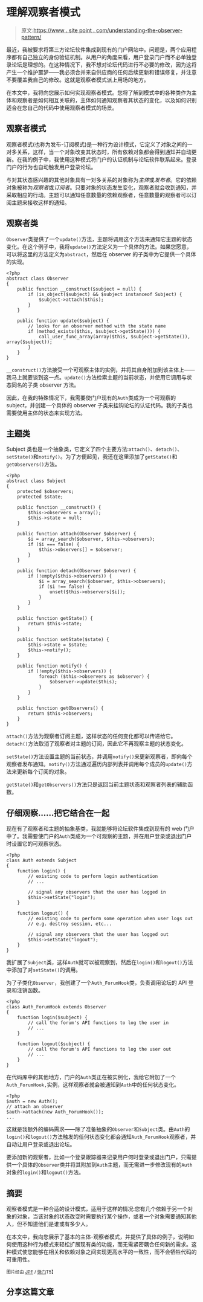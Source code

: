 # 理解观察者模式

> 原文:[https://www . site point . com/understanding-the-observer-pattern/](https://www.sitepoint.com/understanding-the-observer-pattern/)

最近，我被要求将第三方论坛软件集成到现有的门户网站中。问题是，两个应用程序都有自己独立的身份验证机制。从用户的角度来看，用户登录门户而不必单独登录论坛是理想的。在这种情况下，我不想对论坛代码进行不必要的修改，因为这将产生一个维护噩梦——我必须合并来自供应商的任何后续更新和错误修复，并注意不要覆盖我自己的修改。这就是观察者模式派上用场的地方。

在本文中，我将向您展示如何实现观察者模式。您将了解到模式中的各种类作为主体和观察者是如何相互关联的，主体如何通知观察者其状态的变化，以及如何识别适合在您自己的代码中使用观察者模式的场景。

## 观察者模式

观察者模式(也称为发布-订阅模式)是一种行为设计模式，它定义了对象之间的一对多关系，这样，当一个对象改变其状态时，所有依赖对象都会得到通知并自动更新。在我的例子中，我使用这种模式将门户的认证机制与论坛软件联系起来。登录门户的行为也自动触发用户登录论坛。

与对其状态感兴趣的其他对象具有一对多关系的对象称为*主体*或*发布者*。它的依赖对象被称为*观察者*或*订阅者*。只要对象的状态发生变化，观察者就会收到通知，并采取相应的行动。主题可以通知任意数量的依赖观察者，任意数量的观察者可以订阅主题来接收这样的通知。

## 观察者类

`Observer`类提供了一个`update()`方法，主题将调用这个方法来通知它主题的状态变化。在这个例子中，我将`update()`方法定义为一个具体的方法。如果您愿意，可以将这里的方法定义为`abstract`，然后在 observer 的子类中为它提供一个具体的实现。

```
<?php
abstract class Observer
{
    public function __construct($subject = null) {
        if (is_object($subject) && $subject instanceof Subject) {
            $subject->attach($this);
        }
    }

    public function update($subject) {
        // looks for an observer method with the state name
        if (method_exists($this, $subject->getState())) {
            call_user_func_array(array($this, $subject->getState()), array($subject));
        }
    }
}
```

`__construct()`方法接受一个可观察主体的实例，并将其自身附加到该主体上——我马上就要谈到这一点。`update()`方法检索主题的当前状态，并使用它调用与状态同名的子类 observer 方法。

因此，在我的特殊情况下，我需要使门户现有的`Auth`类成为一个可观察的 subject，并创建一个具体的 observer 子类来挂钩论坛的认证代码。我的子类也需要使用主体的状态来实现方法。

## 主题类

Subject 类也是一个抽象类，它定义了四个主要方法:`attach()`、`detach()`、`setState()`和`notify()`。为了方便起见，我还在这里添加了`getState()`和`getObservers()`方法。

```
<?php
abstract class Subject
{
    protected $observers;
    protected $state;

    public function __construct() {
        $this->observers = array();
        $this->state = null;
    }

    public function attach(Observer $observer) {
        $i = array_search($observer, $this->observers);
        if ($i === false) {
            $this->observers[] = $observer;
        }
    }

    public function detach(Observer $observer) {
        if (!empty($this->observers)) {
            $i = array_search($observer, $this->observers);
            if ($i !== false) {
                unset($this->observers[$i]);
            }
        }
    }

    public function getState() {
        return $this->state;
    }

    public function setState($state) {
        $this->state = $state;
        $this->notify();
    }

    public function notify() {
        if (!empty($this->observers)) {
            foreach ($this->observers as $observer) {
                $observer->update($this);
            }
        }
    }

    public function getObservers() {
        return $this->observers;
    }
}
```

`attach()`方法为观察者订阅主题，这样状态的任何变化都可以传递给它。`detach()`方法取消了观察者对主题的订阅，因此它不再观察主题的状态变化。

`setState()`方法设置主题的当前状态，并调用`notify()`来更新观察者，即向每个观察者发布通知。`notify()`方法通过遍历内部列表并调用每个成员的`update()`方法来更新每个订阅的对象。

`getState()`和`getObservers()`方法只是返回当前主题状态和观察者列表的辅助函数。

## 仔细观察……把它结合在一起

现在有了观察者和主题的抽象基类，我就能够将论坛软件集成到现有的 web 门户中了。我需要使门户的`Auth`类成为一个可观察的主题，并在用户登录或退出门户时设置它的可观察状态。

```
<?php
class Auth extends Subject
{
    function login() {
        // existing code to perform login authentication
        // ...

        // signal any observers that the user has logged in
        $this->setState("login");
    }

    function logout() {
        // existing code to perform some operation when user logs out
        // e.g. destroy session, etc...

        // signal any observers that the user has logged out
        $this->setState("logout");
    }
}
```

我扩展了`Subject`类，这样`Auth`就可以被观察到，然后在`login()`和`logout()`方法中添加了对`setState()`的调用。

为了子类化`Observer`，我创建了一个`Auth_ForumHook`类，负责调用论坛的 API 登录和注销函数。

```
<?php
class Auth_ForumHook extends Observer
{
    function login($subject) {
        // call the forum's API functions to log the user in
        // ...
    }

    function logout($subject) {
        // call the forum's API functions to log the user out
        // ...
    }
}
```

在代码库中的其他地方，门户的`Auth`类正在被实例化，我给它附加了一个`Auth_ForumHook,`实例，这样观察者就会被通知到`Auth`中的任何状态变化。

```
<?php
$auth = new Auth();
// attach an observer
$auth->attach(new Auth_ForumHook());
...
```

这就是我额外的编码需求——除了准备抽象的`Observer`和`Subject`类。由`Auth`的`login()`和`logout()`方法触发的任何状态变化都会通知`Auth_ForumHook`观察者，并自动让用户登录或退出论坛。

要添加新的观察者，比如一个登录跟踪器来记录用户何时登录或退出门户，只需提供一个具体的`Observer`类并将其附加到`Auth`主题，而无需进一步修改现有的`Auth`对象的`login()`和`logout()`方法。

## 摘要

观察者模式是一种合适的设计模式，适用于这样的情况:您有几个依赖于另一个对象的对象，当该对象的状态改变时需要执行某个操作，或者一个对象需要通知其他人，但不知道他们是谁或有多少人。

在本文中，我向您展示了基本的主体-观察者模式，并提供了具体的例子，说明如何使用这种行为模式来轻松扩展现有类的功能，而无需紧密耦合任何新的需求。这种模式使您能够在相关和依赖对象之间实现更高水平的一致性，而不会牺牲代码的可重用性。

<small>图片经由 [JPF](http://www.shutterstock.com/gallery-873394p1.html) / [快门](http://www.shutterstock.com)T5】</small>

## 分享这篇文章